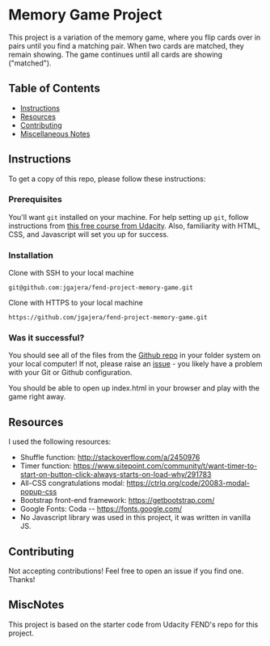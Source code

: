 # Memory Game Project
This project is a variation of the memory game, where you flip cards over in pairs until you find a matching pair. When two cards are matched, they remain showing. The game continues until all cards are showing ("matched").

## Table of Contents

* [Instructions](#instructions)
* [Resources](#resources)
* [Contributing](#contributing)
* [Miscellaneous Notes](#miscnotes)

## Instructions
To get a copy of this repo, please follow these instructions:
### Prerequisites
You'll want `git` installed on your machine. For help setting up `git`, follow instructions from [this free course from Udacity](https://www.udacity.com/course/version-control-with-git--ud123). Also, familiarity with HTML, CSS, and Javascript will set you up for success.
### Installation
Clone with SSH to your local machine
```
git@github.com:jgajera/fend-project-memory-game.git
```
Clone with HTTPS to your local machine
```
https://github.com/jgajera/fend-project-memory-game.git
```
### Was it successful?
You should see all of the files from the [Github repo](https://github.com/jgajera/fend-project-memory-game) in your folder system on your local computer! If not, please raise an [issue](https://github.com/jgajera/fend-project-memory-game/issues) - you likely have a problem with your Git or Github configuration.

You should be able to open up index.html in your browser and play with the game right away.

## Resources
I used the following resources:
- Shuffle function: http://stackoverflow.com/a/2450976
- Timer function: https://www.sitepoint.com/community/t/want-timer-to-start-on-button-click-always-starts-on-load-why/291783
- All-CSS congratulations modal: https://ctrlq.org/code/20083-modal-popup-css
- Bootstrap front-end framework: https://getbootstrap.com/
- Google Fonts: Coda -- https://fonts.google.com/
- No Javascript library was used in this project, it was written in vanilla JS.

## Contributing
Not accepting contributions! Feel free to open an issue if you find one. Thanks!

## MiscNotes
This project is based on the starter code from Udacity FEND's repo for this project.